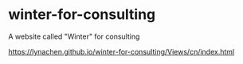 # winter-for-consulting

A website called "Winter" for consulting

 https://lynachen.github.io/winter-for-consulting/Views/cn/index.html
